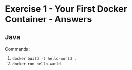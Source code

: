 # Exercise 1 - Your First Docker Container - Answers

## Java

Commands :

1. `docker build -t hello-world .`
2. `docker run hello-world`
